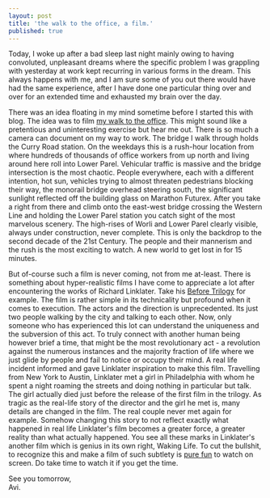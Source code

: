 ```yaml
---
layout: post
title: 'the walk to the office, a film.'
published: true
---
```

Today, I woke up after a bad sleep last night mainly owing to having convoluted, unpleasant dreams where the specific problem I was grappling with yesterday at work kept recurring in various forms in the dream. This always happens with me, and I am sure some of you out there would have had the same experience, after I have done one particular thing over and over for an extended time and exhausted my brain over the day. 

There was an idea floating in my mind sometime before I started this with blog. The idea was to film [my walk to the office](https://goo.gl/maps/gNZX9jMHYv82 "Google Maps route from Currey Road to Peninsula Business Park"). This might sound like a pretentious and uninteresting exercise but hear me out. There is so much a camera can document on my way to work. The bridge I walk through holds the Curry Road station. On the weekdays this is a rush-hour location from where hundreds of thousands of office workers from up north and living around here roll into Lower Parel. Vehicular traffic is massive and the bridge intersection is the most chaotic. People everywhere, each with a different intention, hot sun, vehicles trying to almost threaten pedestrians blocking their way, the monorail bridge overhead steering south, the significant sunlight reflected off the building glass on Marathon Futurex. After you take a right from there and climb onto the east-west bridge crossing the Western Line and holding the Lower Parel station you catch sight of the most marvelous scenery. The high-rises of Worli and Lower Parel clearly visible, always under construction, never complete. This is only the backdrop to the second decade of the 21st Century. The people and their mannerism and the rush is the most exciting to watch. A new world to get lost in for 15 minutes.

But of-course such a film is never coming, not from me at-least. There is something about hyper-realistic films I have come to appreciate a lot after encountering the works of Richard Linklater. Take his [Before Trilogy](https://www.rogerebert.com/reviews/before-sunrise-1995 "Roger Ebert's review of Before Sunrise") for example. The film is rather simple in its technicality but profound when it comes to execution. The actors and the direction is unprecedented. Its just two people walking by the city and talking to each other. Now, only someone who has experienced this lot can understand the uniqueness and the subversion of this act. To truly connect with another human being however brief a time, that might be the most revolutionary act - a revolution against the numerous instances and the majority fraction of life where we just glide by people and fail to notice or occupy their mind. A real life incident informed and gave Linklater inspiration to make this film. Travelling from New York to Austin, Linklater met a girl in Philadelphia with whom he spent a night roaming the streets and doing nothing in particular but talk. The girl actually died just before the release of the first film in the trilogy. As tragic as the real-life story of the director and the girl he met is, many details are changed in the film. The real couple never met again for example. Somehow changing this story to not reflect exactly what happened in real life Linklater's film becomes a greater force, a greater reality than what actually happened. You see all these marks in Linklater's another film which is genius in its own right, Waking Life. To cut the bullshit, to recognize this and make a film of such subtlety is [pure fun](https://www.youtube.com/watch?v=z_eg2OjO6uM "A scene from Before Sunset") to watch on screen. Do take time to watch it if you get the time. 

See you tomorrow,  
Avi.
